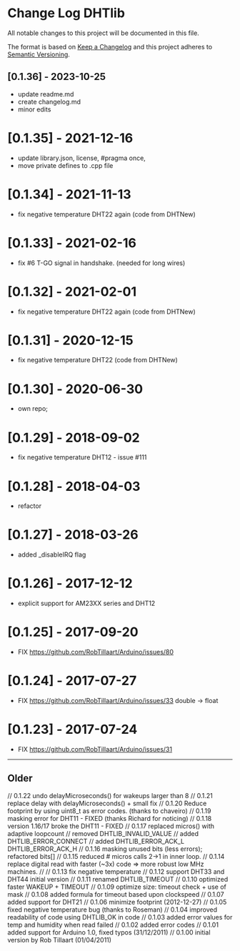 # Change Log DHTlib

All notable changes to this project will be documented in this file.

The format is based on [Keep a Changelog](http://keepachangelog.com/)
and this project adheres to [Semantic Versioning](http://semver.org/).


## [0.1.36] - 2023-10-25
- update readme.md
- create changelog.md
- minor edits


# [0.1.35] - 2021-12-16
- update library.json, license, #pragma once,
- move private defines to .cpp file

# [0.1.34] - 2021-11-13
- fix negative temperature DHT22 again (code from DHTNew)

# [0.1.33] - 2021-02-16
- fix #6 T-GO signal in handshake. (needed for long wires)

# [0.1.32] - 2021-02-01
- fix negative temperature DHT22 again (code from DHTNew)

# [0.1.31] - 2020-12-15
- fix negative temperature DHT22 (code from DHTNew)

# [0.1.30] - 2020-06-30
- own repo;

# [0.1.29] - 2018-09-02
- fix negative temperature DHT12 - issue #111

# [0.1.28] - 2018-04-03
- refactor

# [0.1.27] - 2018-03-26
- added _disableIRQ flag

# [0.1.26] - 2017-12-12
- explicit support for AM23XX series and DHT12

# [0.1.25] - 2017-09-20
- FIX https://github.com/RobTillaart/Arduino/issues/80

# [0.1.24] - 2017-07-27
- FIX https://github.com/RobTillaart/Arduino/issues/33  double -> float

# [0.1.23] - 2017-07-24
- FIX https://github.com/RobTillaart/Arduino/issues/31


----

## Older

//  0.1.22   undo delayMicroseconds() for wakeups larger than 8
//  0.1.21   replace delay with delayMicroseconds() + small fix
//  0.1.20   Reduce footprint by using uint8_t as error codes. (thanks to chaveiro)
//  0.1.19   masking error for DHT11 - FIXED (thanks Richard for noticing)
//  0.1.18   version 1.16/17 broke the DHT11 - FIXED
//  0.1.17   replaced micros() with adaptive loopcount
//           removed DHTLIB_INVALID_VALUE
//           added  DHTLIB_ERROR_CONNECT
//           added  DHTLIB_ERROR_ACK_L  DHTLIB_ERROR_ACK_H
//  0.1.16   masking unused bits (less errors); refactored bits[]
//  0.1.15   reduced # micros calls 2->1 in inner loop.
//  0.1.14   replace digital read with faster (~3x) code => more robust low MHz machines.
//
//  0.1.13   fix negative temperature
//  0.1.12   support DHT33 and DHT44 initial version
//  0.1.11   renamed DHTLIB_TIMEOUT
//  0.1.10   optimized faster WAKEUP + TIMEOUT
//  0.1.09   optimize size: timeout check + use of mask
//  0.1.08   added formula for timeout based upon clockspeed
//  0.1.07   added support for DHT21
//  0.1.06   minimize footprint (2012-12-27)
//  0.1.05   fixed negative temperature bug (thanks to Roseman)
//  0.1.04   improved readability of code using DHTLIB_OK in code
//  0.1.03   added error values for temp and humidity when read failed
//  0.1.02   added error codes
//  0.1.01   added support for Arduino 1.0, fixed typos (31/12/2011)
//  0.1.00   initial version by Rob Tillaart (01/04/2011)

